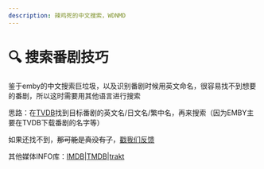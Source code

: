 ```yaml
---
description: 辣鸡死的中文搜索，WDNMD
---
```


# 🔍 搜索番剧技巧

鉴于emby的中文搜索巨垃圾，以及识别番剧时候用英文命名，很容易找不到想要的番剧，所以这时需要用其他语言进行搜索

思路：在[TVDB](https://thetvdb.com/)找到目标番剧的英文名/日文名/繁中名，再来搜索（因为EMBY主要在TVDB下载番剧的名字等）

如果还找不到，~~那可能是真没有了~~，[戳我们反馈](<../talk talk.md>)

其他媒体INFO库：[IMDB](https://www.imdb.com/)|[TMDB](https://www.themoviedb.org/)|[trakt](https://trakt.tv/)
